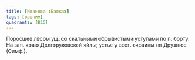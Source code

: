 ```yaml
---
title: [Иванова ❮Балка❯]
tags: [ороним]
quadrants: [В15]
---
```


Поросшее лесом ущ. со скальными обрывистыми уступами по п. борту. На зап. краю
Долгоруковской яйлы; устье у вост. окраины нп Дружное (Симф.).
